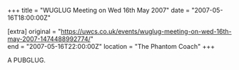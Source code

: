 +++
title = "WUGLUG Meeting on Wed 16th May 2007"
date = "2007-05-16T18:00:00Z"

[extra]
original = "https://uwcs.co.uk/events/wuglug-meeting-on-wed-16th-may-2007-1474488992774/"    
end = "2007-05-16T22:00:00Z"
location = "The Phantom Coach"
+++

A PUBGLUG.

